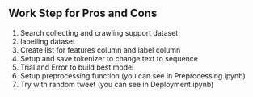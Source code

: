 ## Work Step for Pros and Cons

1. Search collecting and crawling support dataset
2. labelling dataset
3. Create list for features column and label column
4. Setup and save tokenizer to change text to sequence
5. Trial and Error to build best model
6. Setup preprocessing function (you can see in Preprocessing.ipynb)
7. Try with random tweet (you can see in Deployment.ipynb)
